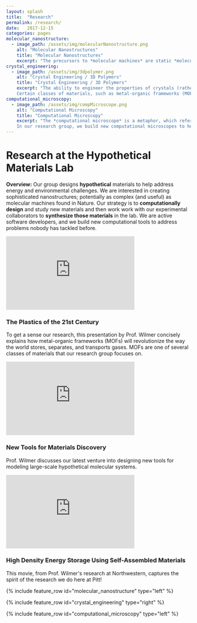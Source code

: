 ```yaml
---
layout: splash
title:  "Research"
permalink: /research/
date:   2017-12-15
categories: pages
molecular_nanostructure:
  - image_path: /assets/img/molecularNanostructure.png
    alt: "Molecular Nanostructures"
    title: "Molecular Nanostructures"
    excerpt: "The precursors to *molecular machines* are static *molecular nanostructures*. Whether by DNA origami, or inorganic supramolecular chemistry, other groups have demonstrated that it is possible to build intricate, atomically precise nanostructures in many different sizes and shapes. These structures can be built as storage vessels, to contain and deliver drugs, or as traps, to capture unwanted pollutants (or even viruses)."
crystal_engineering:
  - image_path: /assets/img/3dpolymer.png
    alt: "Crystal Engineering / 3D Polymers"
    title: "Crystal Engineering / 3D Polymers"
    excerpt: "The ability to engineer the properties of crystals (rather than discover them through trial-and-error) is an open challenge in materials science.
    Certain classes of materials, such as metal-organic frameworks (MOFs) or covalent-organic frameworks (COFs), show promise for their ability to be rationally designed. MOFs and COFs self-assemble from modular building blocks, just like polymers, but whereas traditional polymers grow as linear chains and result in amorphous materials, MOFs and COFs grow in three dimensions and become highly ordered crystalline solids."
computational_microscopy:
  - image_path: /assets/img/compMicroscope.png
    alt: "Computational Microscopy"
    title: "Computational Microscopy"
    excerpt: "The *computational microscope* is a metaphor, which refers to the use of computer simulations to help us *see* phenomena at length and time scales that are too small (or too large) for us to see with our naked eyes. Computational microscopes can allow us to see the vibration of atoms in solids, or the complex ways in which proteins fold. They are also similar to *physical* microscopes in that they can take years to build and refine.
    In our research group, we build new computational microscopes to help see physical phenomena that were not possible to see before."
---
```


Research at the Hypothetical Materials Lab
==========================================

**Overview:** Our group designs **hypothetical** materials to help address energy and environmental challenges. We are interested in creating sophisticated nanostructures; potentially as complex (and useful) as molecular machines found in Nature. Our strategy is to **computationally design** and study new materials and then work work with our experimental collaborators to **synthesize those materials** in the lab.
We are active software developers, and we build new computational tools to address problems nobody has tackled before.

<iframe width="350" height="200" src="https://www.youtube.com/embed/n1hcF2kYlC0?rel=0" frameborder="0" gesture="media" allow="encrypted-media" allowfullscreen></iframe>

### The Plastics of the 21st Century

To get a sense our research, this presentation by Prof. Wilmer concisely explains how metal-organic frameworks (MOFs) will revolutionize the way the world stores, separates, and transports gases. MOFs are one of several classes of materials that our research group focuses on.

<iframe width="350" height="200" src="https://www.youtube.com/embed/kOGgnFtXr_Q?rel=0" frameborder="0" gesture="media" allow="encrypted-media" allowfullscreen></iframe>

### New Tools for Materials Discovery

Prof. Wilmer discusses our latest venture into designing new tools for modeling large-scale hypothetical molecular systems.

<iframe width="350" height="200" src="https://www.youtube.com/embed/QaKSekjAnqY?rel=0" frameborder="0" gesture="media" allow="encrypted-media" allowfullscreen></iframe>

### High Density Energy Storage Using Self-Assembled Materials

This movie, from Prof. Wilmer's research at Northwestern, captures the spirit of the research we do here at Pitt!

{% include feature_row id="molecular_nanostructure" type="left" %}

{% include feature_row id="crystal_engineering" type="right" %}

{% include feature_row id="computational_microscopy" type="left" %}
